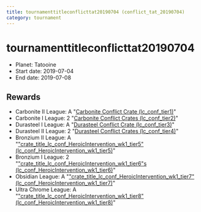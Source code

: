 ```yaml
---
title: tournamenttitleconflicttat20190704 (conflict_tat_20190704)
category: tournament
---
```

# tournamenttitleconflicttat20190704

  * Planet: Tatooine
  * Start date: 2019-07-04
  * End date: 2019-07-08

## Rewards

  * Carbonite II League: A "[Carbonite Conflict Crate (lc_conf_tier1)](lc_conf_tier1.html)"
  * Carbonite I League: 2 "[Carbonite Conflict Crates (lc_conf_tier2)](lc_conf_tier2.html)"
  * Durasteel I League: A "[Durasteel Conflict Crate (lc_conf_tier3)](lc_conf_tier3.html)"
  * Durasteel II League: 2 "[Durasteel Conflict Crates (lc_conf_tier4)](lc_conf_tier4.html)"
  * Bronzium II League: A "["crate_title_lc_conf_HeroicIntervention_wk1_tier5" (lc_conf_HeroicIntervention_wk1_tier5)](lc_conf_HeroicIntervention_wk1_tier5.html)"
  * Bronzium I League: 2 "["crate_title_lc_conf_HeroicIntervention_wk1_tier6"s (lc_conf_HeroicIntervention_wk1_tier6)](lc_conf_HeroicIntervention_wk1_tier6.html)"
  * Obsidian League: A "["crate_title_lc_conf_HeroicIntervention_wk1_tier7" (lc_conf_HeroicIntervention_wk1_tier7)](lc_conf_HeroicIntervention_wk1_tier7.html)"
  * Ultra Chrome League: A "["crate_title_lc_conf_HeroicIntervention_wk1_tier8" (lc_conf_HeroicIntervention_wk1_tier8)](lc_conf_HeroicIntervention_wk1_tier8.html)"
